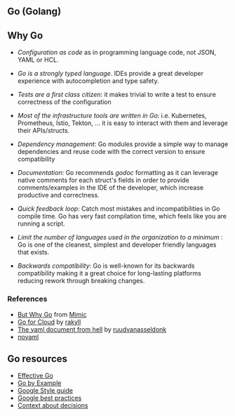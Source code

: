 
## Go (Golang)


## Why Go

* _Configuration as code_ as in programming language code, not JSON, YAML or HCL.

* _Go is a strongly typed language_. IDEs provide a great developer experience with autocompletion and type safety.

* _Tests are a first class citizen_: it makes trivial to write a test to ensure correctness of the configuration

* _Most of the infrastructure tools are written in Go_: i.e. Kubernetes, Prometheus, Istio, Tekton, ...
  it is easy to interact with them and leverage their APIs/structs.

* _Dependency management_: Go modules provide a simple way
  to manage dependencies and reuse code with the correct version to ensure compatibility

* _Documentation_: Go recommends _godoc_ formatting as it can leverage native comments for each struct's fields
  in order to provide comments/examples in the IDE of the developer, which increase productive and correctness.

* _Quick feedback loop_: Catch most mistakes and incompatibilities in Go compile time.
  Go has very fast compilation time, which feels like you are running a script.

* _Limit the number of languages used in the organization to a minimum_ : Go is one of the cleanest,
  simplest and developer friendly languages that exists.

* _Backwards compatibility_: Go is well-known for its backwards compatibility making
  it a great choice for long-lasting platforms reducing rework through breaking changes.

### References

- [But Why Go](https://github.com/bwplotka/mimic#but-why-go) from [Mimic](https://github.com/bwplotka/mimic)
- [Go for Cloud](https://rakyll.org/go-cloud/) by [rakyll](https://rakyll.org)
- [The yaml document from hell](https://ruudvanasseldonk.com/2023/01/11/the-yaml-document-from-hell) by [ruudvanasseldonk](https://ruudvanasseldonk.com)
- [noyaml](https://noyaml.com)

## Go resources

- [Effective Go](https://go.dev/doc/effective_go)
- [Go by Example](https://gobyexample.com/)
- [Google Style guide](https://google.github.io/styleguide/go/guide)
- [Google best practices](https://google.github.io/styleguide/go/best-practices)
- [Context about decisions](https://google.github.io/styleguide/go/decisions)

